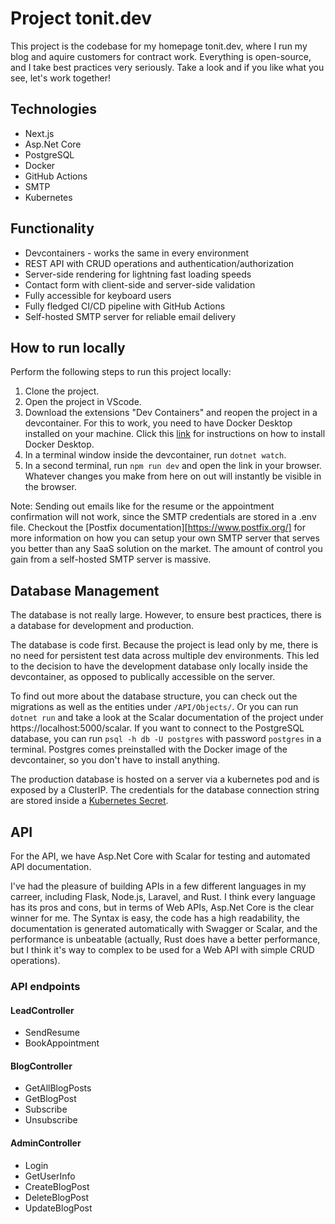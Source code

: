 # Project tonit.dev

This project is the codebase for my homepage tonit.dev, where I run my blog and aquire customers for contract work. Everything is open-source, and I take best practices very seriously. Take a look and if you like what you see, let's work together!

## Technologies

- Next.js
- Asp.Net Core
- PostgreSQL
- Docker
- GitHub Actions
- SMTP
- Kubernetes

## Functionality

- Devcontainers - works the same in every environment
- REST API with CRUD operations and authentication/authorization
- Server-side rendering for lightning fast loading speeds
- Contact form with client-side and server-side validation
- Fully accessible for keyboard users
- Fully fledged CI/CD pipeline with GitHub Actions
- Self-hosted SMTP server for reliable email delivery

## How to run locally

Perform the following steps to run this project locally:

1. Clone the project.
2. Open the project in VScode.
3. Download the extensions "Dev Containers" and reopen the project in a devcontainer. For this to work, you need to have Docker Desktop installed on your machine. Click this [link](https://docs.docker.com/desktop/setup/install/linux/) for instructions on how to install Docker Desktop.
4. In a terminal window inside the devcontainer, run `dotnet watch`.
5. In a second terminal, run `npm run dev` and open the link in your browser. Whatever changes you make from here on out will instantly be visible in the browser.

Note: Sending out emails like for the resume or the appointment confirmation will not work, since the SMTP credentials are stored in a .env file. Checkout the [Postfix documentation][https://www.postfix.org/] for more information on how you can setup your own SMTP server that serves you better than any SaaS solution on the market. The amount of control you gain from a self-hosted SMTP server is massive.

## Database Management

The database is not really large. However, to ensure best practices, there is a database for development and production. 

The database is code first. Because the project is lead only by me, there is no need for persistent test data across multiple dev environments. This led to the decision to have the development database only locally inside the devcontainer, as opposed to publically accessible on the server. 

To find out more about the database structure, you can check out the migrations as well as the entities under `/API/Objects/`. Or you can run `dotnet run` and take a look at the Scalar documentation of the project under https://localhost:5000/scalar. If you want to connect to the PostgreSQL database, you can run `psql -h db -U postgres` with password `postgres` in a terminal. Postgres comes preinstalled with the Docker image of the devcontainer, so you don't have to install anything.

The production database is hosted on a server via a kubernetes pod and is exposed by a ClusterIP. The credentials for the database connection string are stored inside a [Kubernetes Secret](https://kubernetes.io/docs/concepts/configuration/secret/).

## API 

For the API, we have Asp.Net Core with Scalar for testing and automated API documentation. 

I've had the pleasure of building APIs in a few different languages in my carreer, including Flask, Node.js, Laravel, and Rust. I think every language has its pros and cons, but in terms of Web APIs, Asp.Net Core is the clear winner for me. The Syntax is easy, the code has a high readability, the documentation is generated automatically with Swagger or Scalar, and the performance is unbeatable (actually, Rust does have a better performance, but I think it's way to complex to be used for a Web API with simple CRUD operations).

### API endpoints

#### LeadController

- SendResume
- BookAppointment

#### BlogController

- GetAllBlogPosts
- GetBlogPost
- Subscribe
- Unsubscribe

#### AdminController

- Login
- GetUserInfo
- CreateBlogPost
- DeleteBlogPost
- UpdateBlogPost
